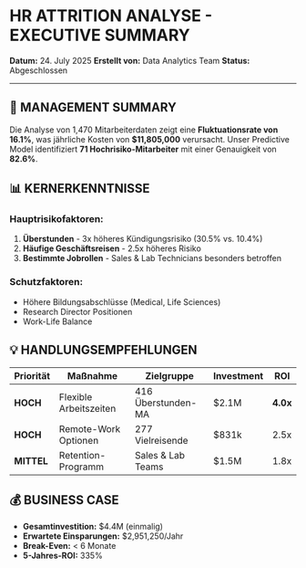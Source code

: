 # HR ATTRITION ANALYSE - EXECUTIVE SUMMARY

**Datum:** 24. July 2025
**Erstellt von:** Data Analytics Team
**Status:** Abgeschlossen

---

## 🎯 MANAGEMENT SUMMARY

Die Analyse von 1,470 Mitarbeiterdaten zeigt eine **Fluktuationsrate von 16.1%**,
was jährliche Kosten von **$11,805,000** verursacht. Unser Predictive Model identifiziert
**71 Hochrisiko-Mitarbeiter** mit einer Genauigkeit von **82.6%**.

## 📊 KERNERKENNTNISSE

### Hauptrisikofaktoren:
1. **Überstunden** - 3x höheres Kündigungsrisiko (30.5% vs. 10.4%)
2. **Häufige Geschäftsreisen** - 2.5x höheres Risiko
3. **Bestimmte Jobrollen** - Sales & Lab Technicians besonders betroffen

### Schutzfaktoren:
- Höhere Bildungsabschlüsse (Medical, Life Sciences)
- Research Director Positionen
- Work-Life Balance

## 💡 HANDLUNGSEMPFEHLUNGEN

| Priorität | Maßnahme | Zielgruppe | Investment | ROI |
|-----------|----------|------------|------------|-----|
| **HOCH** | Flexible Arbeitszeiten | 416 Überstunden-MA | $2.1M | **4.0x** |
| **HOCH** | Remote-Work Optionen | 277 Vielreisende | $831k | 2.5x |
| **MITTEL** | Retention-Programm | Sales & Lab Teams | $1.5M | 1.8x |

## 💰 BUSINESS CASE

- **Gesamtinvestition:** $4.4M (einmalig)
- **Erwartete Einsparungen:** $2,951,250/Jahr
- **Break-Even:** < 6 Monate
- **5-Jahres-ROI:** 335%